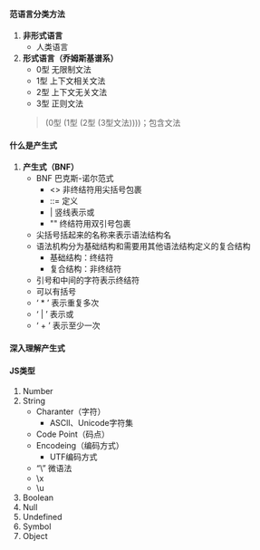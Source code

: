 #### 范语言分类方法
1. **非形式语言**
    - 人类语言
2. **形式语言（乔姆斯基谱系）**
    - 0型 无限制文法
    - 1型 上下文相关文法
    - 2型 上下文无关文法
    - 3型 正则文法
    > (0型 (1型 (2型 (3型文法))))；包含文法
#### 什么是产生式
1. **产生式（BNF）**
    - BNF 巴克斯-诺尔范式
        - <>  非终结符用尖括号包裹
        - ::= 定义
        - | 竖线表示或
        - "" 终结符用双引号包裹
    - 尖括号括起来的名称来表示语法结构名
    - 语法机构分为基础结构和需要用其他语法结构定义的复合结构
        - 基础结构：终结符
        - 复合结构：非终结符
    - 引号和中间的字符表示终结符
    - 可以有括号
    - ‘ * ’ 表示重复多次
    - ‘ | ’ 表示或
    - ‘ + ’ 表示至少一次
#### 深入理解产生式
#### JS类型
1. Number
2. String
    - Charanter（字符）
        - ASCll、Unicode字符集
    - Code Point（码点）
    - Encodeing（编码方式）
        - UTF编码方式
    - “\” 微语法
    - \x
    - \u
3. Boolean
4. Null
5. Undefined
6. Symbol
7. Object 